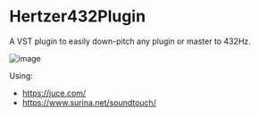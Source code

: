 # Hertzer432Plugin

A VST plugin to easily down-pitch any plugin or master to 432Hz.

![image](https://github.com/SiL3NC3/Hertzer432Plugin/assets/694970/6c73dde6-3c67-43f8-989c-31a3adf6c7b7)


Using:
* https://juce.com/
* https://www.surina.net/soundtouch/
